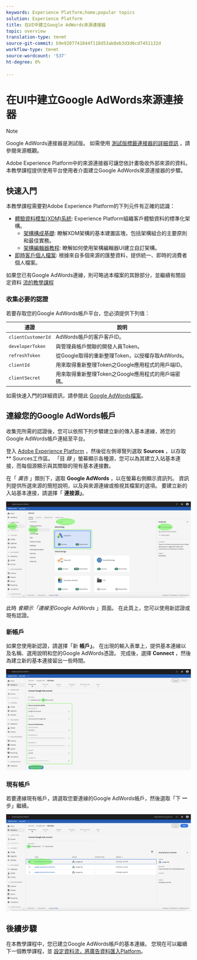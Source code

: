 ```yaml
---
keywords: Experience Platform;home;popular topics
solution: Experience Platform
title: 在UI中建立Google AdWords來源連接器
topic: overview
translation-type: tm+mt
source-git-commit: b9e9207741044f118d53ab8eb3d3d6cd7451132d
workflow-type: tm+mt
source-wordcount: '537'
ht-degree: 0%

---
```



# 在UI中建立Google AdWords來源連接器

>[!NOTE]
>Google AdWords連接器是測試版。 如需使用 [測試版標籤連接器的詳細資訊](../../../../home.md#terms-and-conditions) ，請參閱來源概觀。

Adobe Experience Platform中的來源連接器可讓您依計畫吸收外部來源的資料。 本教學課程提供使用平台使用者介面建立Google AdWords來源連接器的步驟。

## 快速入門

本教學課程需要對Adobe Experience Platform的下列元件有正確的認識：

* [體驗資料模型(XDM)系統](../../../../../xdm/home.md): Experience Platform組織客戶體驗資料的標準化架構。
   * [架構構成基礎](../../../../../xdm/schema/composition.md): 瞭解XDM架構的基本建置區塊，包括架構組合的主要原則和最佳實務。
   * [架構編輯器教程](../../../../../xdm/tutorials/create-schema-ui.md): 瞭解如何使用架構編輯器UI建立自訂架構。
* [即時客戶個人檔案](../../../../../profile/home.md): 根據來自多個來源的匯整資料，提供統一、即時的消費者個人檔案。

如果您已有Google AdWords連線，則可略過本檔案的其餘部分，並繼續有關設定資料 [流的教學課程](../../dataflow/payments.md)

### 收集必要的認證

若要存取您的Google AdWords帳戶平台，您必須提供下列值：

| 憑證 | 說明 |
| ---------- | ----------- |
| `clientCustomerId` | AdWords帳戶的客戶客戶ID。 |
| `developerToken` | 與管理員帳戶關聯的開發人員Token。 |
| `refreshToken` | 從Google取得的重新整理Token，以授權存取AdWords。 |
| `clientId` | 用來取得重新整理Token之Google應用程式的用戶端ID。 |
| `clientSecret` | 用來取得重新整理Token之Google應用程式的用戶端密碼。 |

如需快速入門的詳細資訊，請參閱此 [Google AdWords檔案](https://developers.google.com/adwords/api/docs/guides/authentication)。

## 連線您的Google AdWords帳戶

收集完所需的認證後，您可以依照下列步驟建立新的傳入基本連線，將您的Google AdWords帳戶連結至平台。

登入 [Adobe Experience Platform](https://platform.adobe.com) ，然後從左側導覽列選取 **Sources** ，以存取 ** Sources工作區。 「目 *錄* 」螢幕顯示各種源，您可以為其建立入站基本連接，而每個源顯示與其關聯的現有基本連接數。

在「 *廣告* 」類別下，選取 **Google AdWords** ，以在螢幕右側顯示資訊列。 資訊列提供所選來源的簡短說明，以及與來源連線或檢視其檔案的選項。 要建立新的入站基本連接，請選擇「 **連接源」**。

![目錄](../../../../images/tutorials/create/ads/catalog.png)

此時 *會顯示「連線至Google AdWords* 」頁面。 在此頁上，您可以使用新認證或現有認證。

### 新帳戶

如果您使用新認證，請選擇「新 **帳戶」**。 在出現的輸入表單上，提供基本連線以及名稱、選用說明和您的Google AdWords憑證。 完成後，選擇 **Connect** ，然後為建立新的基本連接留出一些時間。

![連接](../../../../images/tutorials/create/ads/connect.png)

### 現有帳戶

若要連線現有帳戶，請選取您要連線的Google AdWords帳戶，然後選取「下 **一** 步」繼續。

![現有](../../../../images/tutorials/create/ads/existing.png)

## 後續步驟

在本教學課程中，您已建立Google AdWords帳戶的基本連線。 您現在可以繼續下一個教學課程，並 [設定資料流，將廣告資料匯入Platform](../../dataflow/advertising.md)。